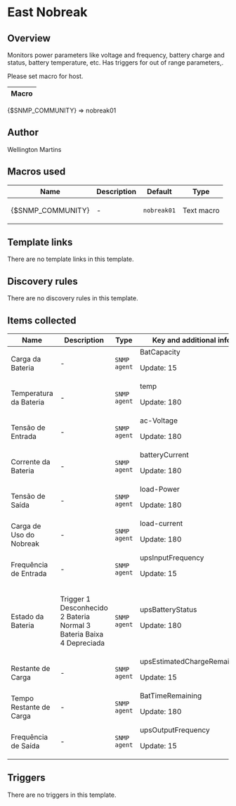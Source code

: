 # East Nobreak

## Overview

Monitors power parameters like voltage and frequency, battery charge and status, battery temperature, etc. Has triggers for out of range parameters,.


Please set macro for host. 




| Macro |
| --- |


{$SNMP\_COMMUNITY} ⇒ nobreak01



## Author

Wellington Martins

## Macros used

|Name|Description|Default|Type|
|----|-----------|-------|----|
|{$SNMP_COMMUNITY}|<p>-</p>|`nobreak01`|Text macro|
## Template links

There are no template links in this template.

## Discovery rules

There are no discovery rules in this template.

## Items collected

|Name|Description|Type|Key and additional info|
|----|-----------|----|----|
|Carga da Bateria|<p>-</p>|`SNMP agent`|BatCapacity<p>Update: 15</p>|
|Temperatura da Bateria|<p>-</p>|`SNMP agent`|temp<p>Update: 180</p>|
|Tensão de Entrada|<p>-</p>|`SNMP agent`|ac-Voltage<p>Update: 180</p>|
|Corrente da Bateria|<p>-</p>|`SNMP agent`|batteryCurrent<p>Update: 180</p>|
|Tensão de Saída|<p>-</p>|`SNMP agent`|load-Power<p>Update: 180</p>|
|Carga de Uso do Nobreak|<p>-</p>|`SNMP agent`|load-current<p>Update: 180</p>|
|Frequência de Entrada|<p>-</p>|`SNMP agent`|upsInputFrequency<p>Update: 15</p>|
|Estado da Bateria|<p>Trigger 1 Desconhecido 2 Bateria Normal 3 Bateria Baixa 4 Depreciada</p>|`SNMP agent`|upsBatteryStatus<p>Update: 180</p>|
|Restante de Carga|<p>-</p>|`SNMP agent`|upsEstimatedChargeRemaining<p>Update: 15</p>|
|Tempo Restante de Carga|<p>-</p>|`SNMP agent`|BatTimeRemaining<p>Update: 180</p>|
|Frequência de Saída|<p>-</p>|`SNMP agent`|upsOutputFrequency<p>Update: 15</p>|
## Triggers

There are no triggers in this template.

